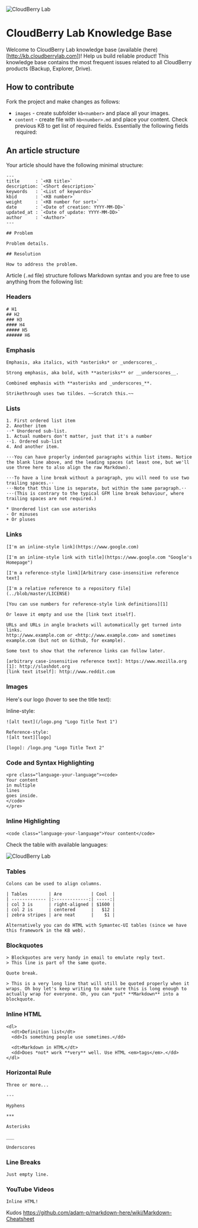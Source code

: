 ![CloudBerry Lab](/logo.png)

# CloudBerry Lab Knowledge Base

Welcome to CloudBerry Lab knowledge base (available (here)[http://kb.cloudberrylab.com])! Help us build reliable product! This knowledge base contains the most frequent issues related to all CloudBerry products (Backup, Explorer, Drive).

## How to contribute

Fork the project and make changes as follows:

* `images` - create subfolder `kb<number>` and place all your images.
* `content` - create file with `kb<number>.md` and place your content. Check previous KB to get list of required fields. Essentially the following fields required:

## An article structure

Your article should have the following minimal structure:

```
---
title      : `<KB title>`
description: `<Short description>`
keywords   : `<List of keywords>`
kbid       : `<KB number>`
weight     : `<KB number for sort>`
date       : `<Date of creation: YYYY-MM-DD>`
updated_at : `<Date of update: YYYY-MM-DD>`
author     : `<Author>`
---

## Problem

Problem details.

## Resolution

How to address the problem.

```

Article (`.md` file) structure follows Markdown syntax and you are free to use anything from the following list:

### Headers

```
# H1
## H2
### H3
#### H4
##### H5
###### H6
```

### Emphasis

```
Emphasis, aka italics, with *asterisks* or _underscores_.

Strong emphasis, aka bold, with **asterisks** or __underscores__.

Combined emphasis with **asterisks and _underscores_**.

Strikethrough uses two tildes. ~~Scratch this.~~
```

### Lists

```
1. First ordered list item
2. Another item
⋅⋅* Unordered sub-list.
1. Actual numbers don't matter, just that it's a number
⋅⋅1. Ordered sub-list
4. And another item.

⋅⋅⋅You can have properly indented paragraphs within list items. Notice the blank line above, and the leading spaces (at least one, but we'll use three here to also align the raw Markdown).

⋅⋅⋅To have a line break without a paragraph, you will need to use two trailing spaces.⋅⋅
⋅⋅⋅Note that this line is separate, but within the same paragraph.⋅⋅
⋅⋅⋅(This is contrary to the typical GFM line break behaviour, where trailing spaces are not required.)

* Unordered list can use asterisks
- Or minuses
+ Or pluses
```

### Links

```
[I'm an inline-style link](https://www.google.com)

[I'm an inline-style link with title](https://www.google.com "Google's Homepage")

[I'm a reference-style link][Arbitrary case-insensitive reference text]

[I'm a relative reference to a repository file](../blob/master/LICENSE)

[You can use numbers for reference-style link definitions][1]

Or leave it empty and use the [link text itself].

URLs and URLs in angle brackets will automatically get turned into links.
http://www.example.com or <http://www.example.com> and sometimes
example.com (but not on Github, for example).

Some text to show that the reference links can follow later.

[arbitrary case-insensitive reference text]: https://www.mozilla.org
[1]: http://slashdot.org
[link text itself]: http://www.reddit.com
```

### Images

Here's our logo (hover to see the title text):

Inline-style:

```
![alt text](/logo.png "Logo Title Text 1")

Reference-style:
![alt text][logo]

[logo]: /logo.png "Logo Title Text 2"
```


### Code and Syntax Highlighting

```
<pre class="language-your-language"><code>
Your content
in multiple
lines
goes inside.
</code>
</pre>
```

### Inline Highlighting

```
<code class="language-your-language">Your content</code>
```


Check the table with available languages:

![CloudBerry Lab](/prism-languages.png)


### Tables

```
Colons can be used to align columns.

| Tables        | Are           | Cool  |
| ------------- |:-------------:| -----:|
| col 3 is      | right-aligned | $1600 |
| col 2 is      | centered      |   $12 |
| zebra stripes | are neat      |    $1 |

Alternatively you can do HTML with Symantec-UI tables (since we have this framework in the KB web).
```

### Blockquotes

```
> Blockquotes are very handy in email to emulate reply text.
> This line is part of the same quote.

Quote break.

> This is a very long line that will still be quoted properly when it wraps. Oh boy let's keep writing to make sure this is long enough to actually wrap for everyone. Oh, you can *put* **Markdown** into a blockquote.
```

### Inline HTML
```
<dl>
  <dt>Definition list</dt>
  <dd>Is something people use sometimes.</dd>

  <dt>Markdown in HTML</dt>
  <dd>Does *not* work **very** well. Use HTML <em>tags</em>.</dd>
</dl>
```

### Horizontal Rule
```
Three or more...

---

Hyphens

***

Asterisks

___

Underscores
```

### Line Breaks
```
Just empty line.
```

### YouTube Videos
```
Inline HTML!
```

Kudos https://github.com/adam-p/markdown-here/wiki/Markdown-Cheatsheet
